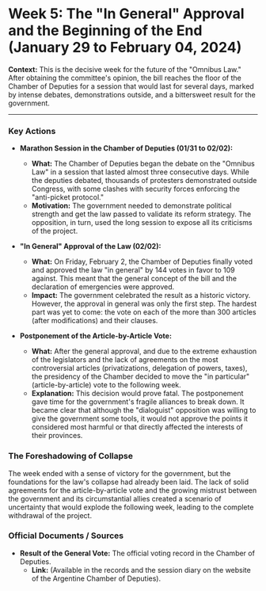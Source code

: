 # Week 5: The "In General" Approval and the Beginning of the End (January 29 to February 04, 2024)

**Context:** This is the decisive week for the future of the "Omnibus Law." After obtaining the committee's opinion, the bill reaches the floor of the Chamber of Deputies for a session that would last for several days, marked by intense debates, demonstrations outside, and a bittersweet result for the government.

---

### Key Actions

*   **Marathon Session in the Chamber of Deputies (01/31 to 02/02):**
    *   **What:** The Chamber of Deputies began the debate on the "Omnibus Law" in a session that lasted almost three consecutive days. While the deputies debated, thousands of protesters demonstrated outside Congress, with some clashes with security forces enforcing the "anti-picket protocol."
    *   **Motivation:** The government needed to demonstrate political strength and get the law passed to validate its reform strategy. The opposition, in turn, used the long session to expose all its criticisms of the project.

*   **"In General" Approval of the Law (02/02):**
    *   **What:** On Friday, February 2, the Chamber of Deputies finally voted and approved the law "in general" by 144 votes in favor to 109 against. This meant that the general concept of the bill and the declaration of emergencies were approved.
    *   **Impact:** The government celebrated the result as a historic victory. However, the approval in general was only the first step. The hardest part was yet to come: the vote on each of the more than 300 articles (after modifications) and their clauses.

*   **Postponement of the Article-by-Article Vote:**
    *   **What:** After the general approval, and due to the extreme exhaustion of the legislators and the lack of agreements on the most controversial articles (privatizations, delegation of powers, taxes), the presidency of the Chamber decided to move the "in particular" (article-by-article) vote to the following week.
    *   **Explanation:** This decision would prove fatal. The postponement gave time for the government's fragile alliances to break down. It became clear that although the "dialoguist" opposition was willing to give the government some tools, it would not approve the points it considered most harmful or that directly affected the interests of their provinces.

### The Foreshadowing of Collapse

The week ended with a sense of victory for the government, but the foundations for the law's collapse had already been laid. The lack of solid agreements for the article-by-article vote and the growing mistrust between the government and its circumstantial allies created a scenario of uncertainty that would explode the following week, leading to the complete withdrawal of the project.

### Official Documents / Sources

*   **Result of the General Vote:** The official voting record in the Chamber of Deputies.
    *   **Link:** (Available in the records and the session diary on the website of the Argentine Chamber of Deputies).
